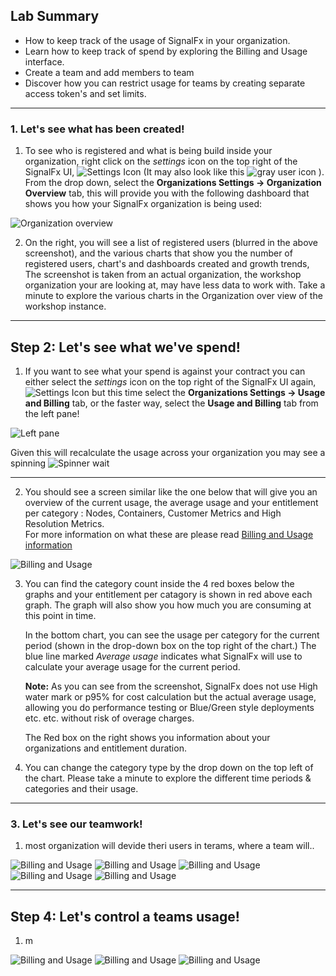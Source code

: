 ## Lab Summary

*  How to keep track of the usage of SignalFx in your organization.
*  Learn how to keep track of spend by exploring the Billing and Usage interface.
*  Create a team and add members to team
*  Discover how you can restrict usage for teams by creating separate access token's and set limits.

---

### 1. Let's see what has been created!

1. To see who is registered and what is being build inside your organization, right click on the *settings* icon on the top right of the SignalFx UI,
![Settings Icon](../images/M1-l7-1.jpg)
   (It may also look like this ![gray user icon](../images/M1-l7-2.jpg) ).
   From the drop down, select the **Organizations Settings → Organization Overview** tab, this will provide 
   you with the following dashboard that shows you how your SignalFx organization is being used:
   
![Organization overview](../images/M1-l7-3.jpg)

2. On the right, you will see a list of registered users (blurred in the above screenshot), and the various 
   charts that show you the number of registered users, chart's and dashboards created and growth trends,
   The screenshot is taken from an actual organization, the workshop organization  your are looking at,
   may have less data to work with.
   Take a minute to explore the various charts in the Organization over view of the workshop instance.

***

## Step 2: Let's see what we've spend!
1. If you want to see what your spend is against your contract you can either select the  *settings* icon 
   on the top right of the SignalFx UI again,
![Settings Icon](../images/M1-l7-1.jpg)
   but this time select the **Organizations Settings → Usage and Billing** tab, or the faster way, 
   select the **Usage and Billing** tab from the left pane!

![Left pane](../images/M1-l7-4.jpg)

   Given this will recalculate the usage across your organization you may see a spinning ![Spinner wait](../images/M1-l7-5.jpg)
    
***

2. You should see a screen similar like the one below  that will give you an overview of the current usage, 
   the average usage  and your entitlement per category : Nodes, Containers, Customer Metrics and 
   High Resolution Metrics.  
   For more information on what these are please read [ Billing and Usage information](https://docs.signalfx.com/en/latest/admin-guide/usage.html#viewing-billing-and-usage-information)
 
![Billing and Usage](../images/M1-l7-6.jpg)

3. You can find the category count inside the 4 red boxes below the graphs and your entitlement 
   per catagory is shown in red above each graph. 
   The graph will also show you how much you are consuming at this point in time.
   
   In the bottom chart, you can see the usage per category for the current period (shown in the 
   drop-down box on the top right of the chart.) 
   The blue line marked _Average usage_ indicates what SignalFx will use to calculate your average usage 
   for the current period. 

   **Note:** As you can see from the screenshot, SignalFx does not use High water mark or p95% for 
   cost calculation but the actual average usage, allowing you do performance testing 
   or Blue/Green style deployments etc. etc. without risk of overage charges.  

   The Red box on the right  shows you information about your organizations and entitlement duration.
   
4.  You can change the category type by the drop down on the top left of the chart.
    Please take a minute to explore the different time periods & categories and their usage.

***

### 3. Let's see our teamwork!
1. most organization will devide theri users in terams, where a team will..

![Billing and Usage](../images/M1-l7-7.jpg)
![Billing and Usage](../images/M1-l7-8.jpg)
![Billing and Usage](../images/M1-l7-9.jpg)
![Billing and Usage](../images/M1-l7-10.jpg)
![Billing and Usage](../images/M1-l7-11.jpg)

***

## Step 4: Let's control a teams usage!
1. m

![Billing and Usage](../images/M1-l7-13.jpg)
![Billing and Usage](../images/M1-l7-12.jpg)
![Billing and Usage](../images/M1-l7-14.jpg)

